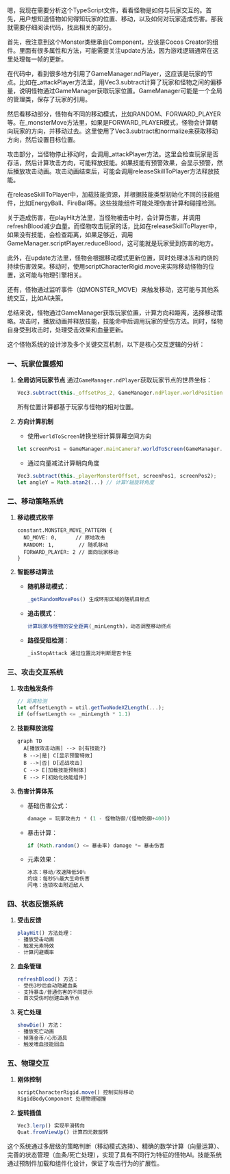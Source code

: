 <think>
嗯，我现在需要分析这个TypeScript文件，看看怪物是如何与玩家交互的。首先，用户想知道怪物如何得知玩家的位置、移动，以及如何对玩家造成伤害。那我就需要仔细阅读代码，找出相关的部分。

首先，我注意到这个Monster类继承自Component，应该是Cocos Creator的组件。里面有很多属性和方法，可能需要关注update方法，因为游戏逻辑通常在这里处理每一帧的更新。

在代码中，看到很多地方引用了GameManager.ndPlayer，这应该是玩家的节点。比如在_attackPlayer方法里，用Vec3.subtract计算了玩家和怪物之间的偏移量，说明怪物通过GameManager获取玩家位置。GameManager可能是一个全局的管理类，保存了玩家的引用。

然后看移动部分，怪物有不同的移动模式，比如RANDOM、FORWARD_PLAYER等。在_monsterMove方法里，如果是FORWARD_PLAYER模式，怪物会计算朝向玩家的方向，并移动过去。这里使用了Vec3.subtract和normalize来获取移动方向，然后设置目标位置。

攻击部分，当怪物停止移动时，会调用_attackPlayer方法。这里会检查玩家是否存活，然后计算攻击方向，可能释放技能。如果技能有预警效果，会显示预警，然后播放攻击动画。攻击动画结束后，可能会调用releaseSkillToPlayer方法释放技能。

在releaseSkillToPlayer中，加载技能资源，并根据技能类型初始化不同的技能组件，比如EnergyBall、FireBall等。这些技能组件可能处理伤害计算和碰撞检测。

关于造成伤害，在playHit方法里，当怪物被击中时，会计算伤害，并调用refreshBlood减少血量。而怪物攻击玩家的话，比如在releaseSkillToPlayer中，如果没有技能，会检查距离，如果足够近，调用GameManager.scriptPlayer.reduceBlood，这可能就是玩家受到伤害的地方。

此外，在update方法里，怪物会根据移动模式更新位置，同时处理冰冻和灼烧的持续伤害效果。移动时，使用scriptCharacterRigid.move来实际移动怪物的位置，这可能与物理引擎相关。

还有，怪物通过监听事件（如MONSTER_MOVE）来触发移动，这可能与其他系统交互，比如AI决策。

总结来说，怪物通过GameManager获取玩家位置，计算方向和距离，选择移动策略。攻击时，播放动画并释放技能，技能命中后调用玩家的受伤方法。同时，怪物自身受到攻击时，处理受击效果和血量更新。

</think>


这个怪物系统的设计涉及多个关键交互机制，以下是核心交互逻辑的分析：

### 一、玩家位置感知
1. **全局访问玩家节点**
   通过`GameManager.ndPlayer`获取玩家节点的世界坐标：
   ```typescript
   Vec3.subtract(this._offsetPos_2, GameManager.ndPlayer.worldPosition, this.node.worldPosition);
   ```
   所有位置计算都基于玩家与怪物的相对位置。

2. **方向计算机制**
   - 使用`worldToScreen`转换坐标计算屏幕空间方向
   ```typescript
   let screenPos1 = GameManager.mainCamera?.worldToScreen(GameManager.ndPlayer.worldPosition);
   ```
   - 通过向量减法计算朝向角度
   ```typescript
   Vec3.subtract(this._playerMonsterOffset, screenPos1, screenPos2);
   let angleY = Math.atan2(...) // 计算Y轴旋转角度
   ```

### 二、移动策略系统
1. **移动模式枚举**
   ```typescriptcript
   constant.MONSTER_MOVE_PATTERN {
     NO_MOVE: 0,      // 原地攻击
     RANDOM: 1,        // 随机移动
     FORWARD_PLAYER: 2 // 面向玩家移动
   }
   ```

2. **智能移动算法**
   - **随机移动模式**：
     ```typescript
     _getRandomMovePos() 生成环形区域的随机目标点
     ```
   - **追击模式**：
     ```typescript
     计算玩家与怪物的安全距离(_minLength)，动态调整移动终点
     ```
   - **路径受阻检测**：
     ```typescript
     _isStopAttack 通过位置比对判断是否卡住
     ```

### 三、攻击交互系统
1. **攻击触发条件**
   ```typescript
   // 距离检测
   let offsetLength = util.getTwoNodeXZLength(...);
   if (offsetLength <= _minLength * 1.1) 
   ```

2. **技能释放流程**
   ```mermaid
   graph TD
     A[播放攻击动画] --> B{有技能?}
     B -->|是| C[显示预警特效]
     B -->|否| D[近战攻击]
     C --> E[加载技能预制体]
     E --> F[初始化技能组件]
   ```

3. **伤害计算体系**
   - 基础伤害公式：
     ```typescript
     damage = 玩家攻击力 * (1 - 怪物防御/(怪物防御+400))
     ```
   - 暴击计算：
     ```typescript
     if (Math.random() <= 暴击率) damage *= 暴击伤害
     ```
   - 元素效果：
     ```typescript
     冰冻：移动/攻速降低50%
     灼烧：每秒5%最大生命伤害
     闪电：连锁攻击附近敌人
     ```

### 四、状态反馈系统
1. **受击反馈**
   ```typescript
   playHit() 方法处理：
   - 播放受击动画
   - 触发元素特效
   - 计算闪避概率
   ```

2. **血条管理**
   ```typescript
   refreshBlood() 方法：
   - 受伤3秒后自动隐藏血条
   - 支持暴击/普通伤害的不同提示
   - 首次受伤时创建血条节点
   ```

3. **死亡处理**
   ```typescript
   showDie() 方法：
   - 播放死亡动画
   - 掉落金币/心形道具
   - 触发嗜血技能回血
   ```

### 五、物理交互
1. **刚体控制**
   ```typescript
   scriptCharacterRigid.move() 控制实际移动
   RigidBodyComponent 处理物理碰撞
   ```

2. **旋转插值**
   ```typescript
   Vec3.lerp() 实现平滑转向
   Quat.fromViewUp() 计算四元数旋转
   ```

这个系统通过多层级的策略判断（移动模式选择）、精确的数学计算（向量运算）、完善的状态管理（血条/死亡处理），实现了具有不同行为特征的怪物AI。技能系统通过预制件加载和组件化设计，保证了攻击行为的扩展性。